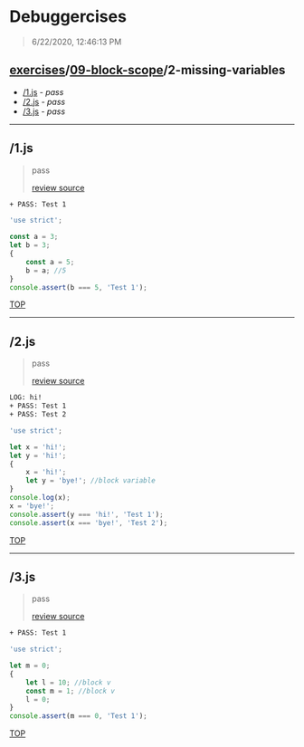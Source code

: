 # Debuggercises 

> 6/22/2020, 12:46:13 PM 

## [exercises](../../README.md)/[09-block-scope](../README.md)/2-missing-variables 

- [/1.js](#1js) - _pass_ 
- [/2.js](#2js) - _pass_ 
- [/3.js](#3js) - _pass_ 
---

## /1.js 

> pass 
>
> [review source](../../../exercises/09-block-scope/2-missing-variables/1.js)

```txt
+ PASS: Test 1
```

```js
'use strict';

const a = 3;
let b = 3;
{
	const a = 5;
	b = a; //5
}
console.assert(b === 5, 'Test 1');

```

[TOP](#debuggercises)

---

## /2.js 

> pass 
>
> [review source](../../../exercises/09-block-scope/2-missing-variables/2.js)

```txt
LOG: hi!
+ PASS: Test 1
+ PASS: Test 2
```

```js
'use strict';

let x = 'hi!';
let y = 'hi!';
{
	x = 'hi!';
	let y = 'bye!'; //block variable
}
console.log(x);
x = 'bye!';
console.assert(y === 'hi!', 'Test 1');
console.assert(x === 'bye!', 'Test 2');

```

[TOP](#debuggercises)

---

## /3.js 

> pass 
>
> [review source](../../../exercises/09-block-scope/2-missing-variables/3.js)

```txt
+ PASS: Test 1
```

```js
'use strict';

let m = 0;
{
	let l = 10; //block v
	const m = 1; //block v
	l = 0;
}
console.assert(m === 0, 'Test 1');

```

[TOP](#debuggercises)

